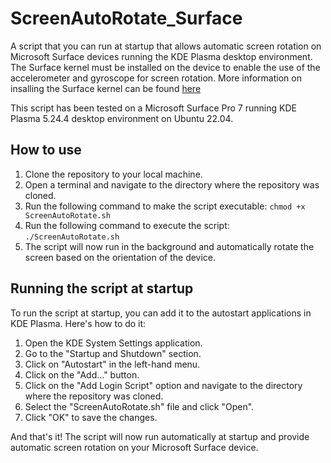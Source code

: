 # ScreenAutoRotate_Surface
A script that you can run at startup that allows automatic screen rotation on Microsoft Surface devices running the KDE Plasma desktop environment. The Surface kernel must be installed on the device to enable the use of the accelerometer and gyroscope for screen rotation. More information on insalling the Surface kernel can be found [here](https://github.com/linux-surface/linux-surface)

This script has been tested on a Microsoft Surface Pro 7 running KDE Plasma 5.24.4 desktop environment on Ubuntu 22.04.

## How to use
1. Clone the repository to your local machine.
2. Open a terminal and navigate to the directory where the repository was cloned.
3. Run the following command to make the script executable:
```chmod +x ScreenAutoRotate.sh```
4. Run the following command to execute the script:
```./ScreenAutoRotate.sh```
5. The script will now run in the background and automatically rotate the screen based on the orientation of the device.

## Running the script at startup
To run the script at startup, you can add it to the autostart applications in KDE Plasma. Here's how to do it:
1. Open the KDE System Settings application.
2. Go to the "Startup and Shutdown" section.
3. Click on "Autostart" in the left-hand menu.
4. Click on the "Add..." button.
5. Click on the "Add Login Script" option and navigate to the directory where the repository was cloned.
6. Select the "ScreenAutoRotate.sh" file and click "Open".
7. Click "OK" to save the changes.

And that's it! The script will now run automatically at startup and provide automatic screen rotation on your Microsoft Surface device.